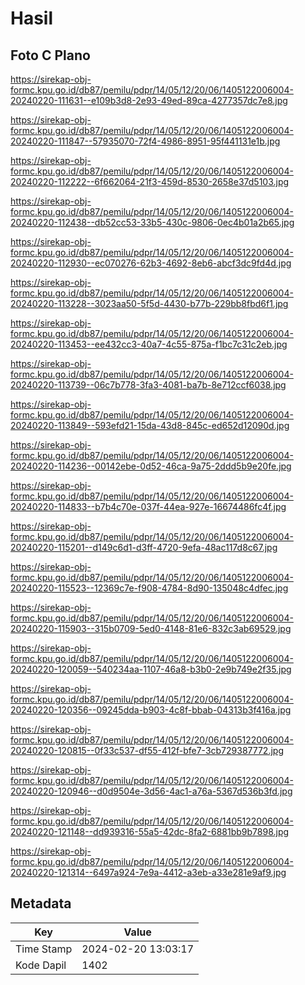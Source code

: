 # Hasil

## Foto C Plano

https://sirekap-obj-formc.kpu.go.id/db87/pemilu/pdpr/14/05/12/20/06/1405122006004-20240220-111631--e109b3d8-2e93-49ed-89ca-4277357dc7e8.jpg

https://sirekap-obj-formc.kpu.go.id/db87/pemilu/pdpr/14/05/12/20/06/1405122006004-20240220-111847--57935070-72f4-4986-8951-95f441131e1b.jpg

https://sirekap-obj-formc.kpu.go.id/db87/pemilu/pdpr/14/05/12/20/06/1405122006004-20240220-112222--6f662064-21f3-459d-8530-2658e37d5103.jpg

https://sirekap-obj-formc.kpu.go.id/db87/pemilu/pdpr/14/05/12/20/06/1405122006004-20240220-112438--db52cc53-33b5-430c-9806-0ec4b01a2b65.jpg

https://sirekap-obj-formc.kpu.go.id/db87/pemilu/pdpr/14/05/12/20/06/1405122006004-20240220-112930--ec070276-62b3-4692-8eb6-abcf3dc9fd4d.jpg

https://sirekap-obj-formc.kpu.go.id/db87/pemilu/pdpr/14/05/12/20/06/1405122006004-20240220-113228--3023aa50-5f5d-4430-b77b-229bb8fbd6f1.jpg

https://sirekap-obj-formc.kpu.go.id/db87/pemilu/pdpr/14/05/12/20/06/1405122006004-20240220-113453--ee432cc3-40a7-4c55-875a-f1bc7c31c2eb.jpg

https://sirekap-obj-formc.kpu.go.id/db87/pemilu/pdpr/14/05/12/20/06/1405122006004-20240220-113739--06c7b778-3fa3-4081-ba7b-8e712ccf6038.jpg

https://sirekap-obj-formc.kpu.go.id/db87/pemilu/pdpr/14/05/12/20/06/1405122006004-20240220-113849--593efd21-15da-43d8-845c-ed652d12090d.jpg

https://sirekap-obj-formc.kpu.go.id/db87/pemilu/pdpr/14/05/12/20/06/1405122006004-20240220-114236--00142ebe-0d52-46ca-9a75-2ddd5b9e20fe.jpg

https://sirekap-obj-formc.kpu.go.id/db87/pemilu/pdpr/14/05/12/20/06/1405122006004-20240220-114833--b7b4c70e-037f-44ea-927e-16674486fc4f.jpg

https://sirekap-obj-formc.kpu.go.id/db87/pemilu/pdpr/14/05/12/20/06/1405122006004-20240220-115201--d149c6d1-d3ff-4720-9efa-48ac117d8c67.jpg

https://sirekap-obj-formc.kpu.go.id/db87/pemilu/pdpr/14/05/12/20/06/1405122006004-20240220-115523--12369c7e-f908-4784-8d90-135048c4dfec.jpg

https://sirekap-obj-formc.kpu.go.id/db87/pemilu/pdpr/14/05/12/20/06/1405122006004-20240220-115903--315b0709-5ed0-4148-81e6-832c3ab69529.jpg

https://sirekap-obj-formc.kpu.go.id/db87/pemilu/pdpr/14/05/12/20/06/1405122006004-20240220-120059--540234aa-1107-46a8-b3b0-2e9b749e2f35.jpg

https://sirekap-obj-formc.kpu.go.id/db87/pemilu/pdpr/14/05/12/20/06/1405122006004-20240220-120356--09245dda-b903-4c8f-bbab-04313b3f416a.jpg

https://sirekap-obj-formc.kpu.go.id/db87/pemilu/pdpr/14/05/12/20/06/1405122006004-20240220-120815--0f33c537-df55-412f-bfe7-3cb729387772.jpg

https://sirekap-obj-formc.kpu.go.id/db87/pemilu/pdpr/14/05/12/20/06/1405122006004-20240220-120946--d0d9504e-3d56-4ac1-a76a-5367d536b3fd.jpg

https://sirekap-obj-formc.kpu.go.id/db87/pemilu/pdpr/14/05/12/20/06/1405122006004-20240220-121148--dd939316-55a5-42dc-8fa2-6881bb9b7898.jpg

https://sirekap-obj-formc.kpu.go.id/db87/pemilu/pdpr/14/05/12/20/06/1405122006004-20240220-121314--6497a924-7e9a-4412-a3eb-a33e281e9af9.jpg


## Metadata

| Key        | Value               |
| ---------- | ------------------- |
| Time Stamp | 2024-02-20 13:03:17 |
| Kode Dapil | 1402                |



